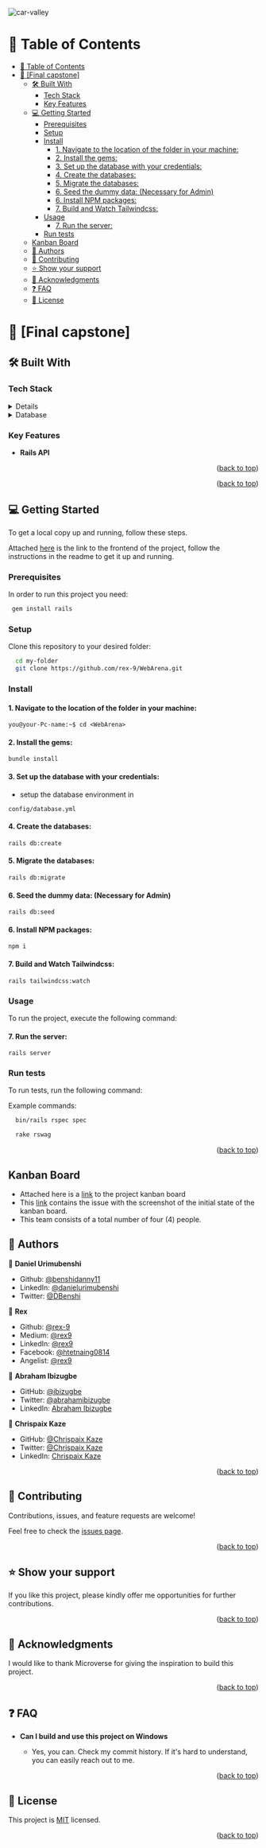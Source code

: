![car-valley](https://user-images.githubusercontent.com/71190715/207022607-a438ebe1-e0b7-4d76-9c72-3f323d10dac5.png)

# 📗 Table of Contents

- [📗 Table of Contents](#-table-of-contents)
- [📖 \[Final capstone\] ](#-final-capstone-)
  - [🛠 Built With ](#-built-with-)
    - [Tech Stack ](#tech-stack-)
    - [Key Features ](#key-features-)
  - [💻 Getting Started ](#-getting-started-)
    - [Prerequisites](#prerequisites)
    - [Setup](#setup)
    - [Install](#install)
      - [1. Navigate to the location of the folder in your machine:](#1-navigate-to-the-location-of-the-folder-in-your-machine)
      - [2. Install the gems:](#2-install-the-gems)
      - [3. Set up the database with your credentials:](#3-set-up-the-database-with-your-credentials)
      - [4. Create the databases:](#4-create-the-databases)
      - [5. Migrate the databases:](#5-migrate-the-databases)
      - [6. Seed the dummy data: (Necessary for Admin)](#6-seed-the-dummy-data-necessary-for-admin)
      - [6. Install NPM packages:](#6-install-npm-packages)
      - [7. Build and Watch Tailwindcss:](#7-build-and-watch-tailwindcss)
    - [Usage](#usage)
      - [7. Run the server:](#7-run-the-server)
    - [Run tests](#run-tests)
  - [Kanban Board ](#-kanban-)
  - [👥 Authors ](#-authors-)
  - [🤝 Contributing ](#-contributing-)
  - [⭐️ Show your support ](#️-show-your-support-)
  - [🙏 Acknowledgments ](#-acknowledgments-)
  - [❓ FAQ ](#-faq-)
  - [📝 License ](#-license-)

# 📖 [Final capstone] <a name="about-project"></a>


## 🛠 Built With <a name="built-with"></a>

### Tech Stack <a name="tech-stack"></a>

<details>
  <ul>
    <li><a href="https://rubyonrails.org/">Ruby on Rails</a></li>
  </ul>
</details>

<details>
<summary>Database</summary>
  <ul>
    <li><a href="https://www.postgresql.org/">PostgreSQL</a></li>
  </ul>
</details>

### Key Features <a name="key-features"></a>

- **Rails API**

<p align="right">(<a href="#readme-top">back to top</a>)</p>

<p align="right">(<a href="#readme-top">back to top</a>)</p>

## 💻 Getting Started <a name="getting-started"></a>

To get a local copy up and running, follow these steps.

Attached [here](https://github.com/ChrispaixK/car-valley-front-end
) is the link to the frontend of the project, follow the instructions in the readme to get it up and running.

### Prerequisites

In order to run this project you need:

```sh
 gem install rails
```

### Setup

Clone this repository to your desired folder:

```sh
  cd my-folder
  git clone https://github.com/rex-9/WebArena.git
```

### Install

#### 1. Navigate to the location of the folder in your machine:

```
you@your-Pc-name:~$ cd <WebArena>
```

#### 2. Install the gems:

```
bundle install
```

#### 3. Set up the database with your credentials:

- setup the database environment in
```
config/database.yml
```

#### 4. Create the databases:

```
rails db:create
```

#### 5. Migrate the databases:

```
rails db:migrate
```

#### 6. Seed the dummy data: (Necessary for Admin)

```
rails db:seed
```

#### 6. Install NPM packages:

```
npm i
```

#### 7. Build and Watch Tailwindcss:

```
rails tailwindcss:watch
```

### Usage

To run the project, execute the following command:

#### 7. Run the server:

```
rails server
```
### Run tests

To run tests, run the following command:


Example commands:

```sh
  bin/rails rspec spec
```

```sh
  rake rswag
```

<p align="right">(<a href="#readme-top">back to top</a>)</p>

## Kanban Board <a name="kanban"></a>

- Attached here is a [link](https://github.com/users/Ibizugbe/projects/2
) to the project kanban board
- This [link](https://github.com/microverseinc/curriculum-final-capstone/blob/main/projects/prepare_for_presentation.mdhttps://github.com/microverseinc/curriculum-final-capstone/blob/main/projects/prepare_for_presentation.md) contains the issue with the screenshot of the initial state of the kanban board.
- This team consists of a total number of four (4) people.

## 👥 Authors <a name="authors"></a>

👤 **Daniel Urimubenshi**

- Github: [@benshidanny11](https://github.com/benshidanny11/)
- LinkedIn: [@danielurimubenshi](https://www.linkedin.com/in/danielurimubenshi/)
- Twitter: [@DBenshi](https://twitter.com/DBenshi)

👤 **Rex**

- Github: [@rex-9](https://github.com/rex-9/)
- Medium: [@rex9](https://medium.com/rex9/)
- LinkedIn: [@rex9](https://www.linkedin.com/in/rex9/)
- Facebook: [@htetnaing0814](https://www.facebook.com/htetnaing0814)
- Angelist: [@rex9](https://angel.co/u/rex9)

👤 **Abraham Ibizugbe**

- GitHub: [@ibizugbe](https://github.com/ibizugbe)
- Twitter: [@abrahamibizugbe](https://twitter.com/abrahamibizugbe)
- LinkedIn: [Abraham Ibizugbe](https://linkedin.com/in/abrahamibizugbe)

👤 **Chrispaix Kaze**

- GitHub: [@Chrispaix Kaze](https://github.com/ChrispaixK)
- Twitter: [@Chrispaix Kaze](https://twitter.com/ChrispaixK)
- LinkedIn: [Chrispaix Kaze](https://www.linkedin.com/in/chrispaix-kaze-70445a175/)

<p align="right">(<a href="#readme-top">back to top</a>)</p>

## 🤝 Contributing <a name="contributing"></a>

Contributions, issues, and feature requests are welcome!

Feel free to check the [issues page](../../issues/).

<p align="right">(<a href="#readme-top">back to top</a>)</p>

## ⭐️ Show your support <a name="support"></a>

If you like this project, please kindly offer me opportunities for further contributions.

<p align="right">(<a href="#readme-top">back to top</a>)</p>

## 🙏 Acknowledgments <a name="acknowledgements"></a>

I would like to thank Microverse for giving the inspiration to build this project.

<p align="right">(<a href="#readme-top">back to top</a>)</p>

## ❓ FAQ <a name="faq"></a>

- **Can I build and use this project on Windows**

  - Yes, you can. Check my commit history. If it's hard to understand, you can easily reach out to me.

<p align="right">(<a href="#readme-top">back to top</a>)</p>

## 📝 License <a name="license"></a>

This project is [MIT](./MIT.md) licensed.

<p align="right">(<a href="#readme-top">back to top</a>)</p>
